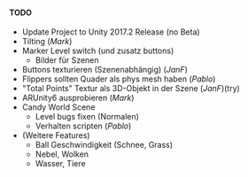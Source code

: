 #### TODO

- Update Project to Unity 2017.2 Release (no Beta)
- Tilting (_Mark_)
- Marker Level switch (und zusatz buttons)
    - Bilder für Szenen
- Buttons texturieren (Szenenabhängig) (_JanF_)
- Flippers sollten Quader als phys mesh haben (_Pablo_)
- "Total Points" Textur als 3D-Objekt in der Szene (_JanF_)(try)
- ARUnity6 ausprobieren (_Mark_)
- Candy World Scene
    - Level bugs fixen (Normalen)
    - Verhalten scripten (_Pablo_)
- (Weitere Features)
  - Ball Geschwindigkeit (Schnee, Grass)
  - Nebel, Wolken
  - Wasser, Tiere
